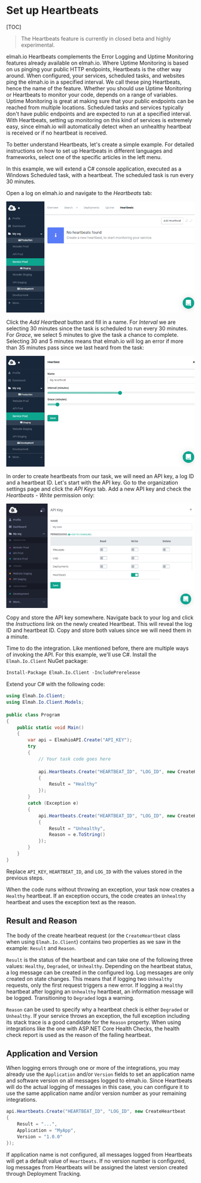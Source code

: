 # Set up Heartbeats

[TOC]

> The Heartbeats feature is currently in closed beta and highly experimental.

elmah.io Heartbeats complements the Error Logging and Uptime Monitoring features already available on elmah.io. Where Uptime Monitoring is based on us pinging your public HTTP endpoints, Heartbeats is the other way around. When configured, your services, scheduled tasks, and websites ping the elmah.io in a specified interval. We call these ping Heartbeats, hence the name of the feature. Whether you should use Uptime Monitoring or Heartbeats to monitor your code, depends on a range of variables. Uptime Monitoring is great at making sure that your public endpoints can be reached from multiple locations. Scheduled tasks and services typically don't have public endpoints and are expected to run at a specified interval. With Heartbeats, setting up monitoring on this kind of services is extremely easy, since elmah.io will automatically detect when an unhealthy heartbeat is received or if no heartbeat is received.

To better understand Heartbeats, let's create a simple example. For detailed instructions on how to set up Heartbeats in different languages and frameworks, select one of the specific articles in the left menu.

In this example, we will extend a C# console application, executed as a Windows Scheduled task, with a heartbeat. The scheduled task is run every 30 minutes.

Open a log on elmah.io and navigate to the *Heartbeats* tab:

![No heartbeats](images/no-heartbeats.png)

Click the *Add Heartbeat* button and fill in a name. For *Interval* we are selecting 30 minutes since the task is scheduled to run every 30 minutes. For *Grace*, we select 5 minutes to give the task a chance to complete. Selecting 30 and 5 minutes means that elmah.io will log an error if more than 35 minutes pass since we last heard from the task:

![Create heartbeat](images/create-heartbeat.png)

In order to create heartbeats from our task, we will need an API key, a log ID and a heartbeat ID. Let's start with the API key. Go to the organization settings page and click the *API Keys* tab. Add a new API key and check the *Heartbeats - Write* permission only:

![Create Heartbeats API key](images/create-heartbeats-api-key.png)

Copy and store the API key somewhere. Navigate back to your log and click the *Instructions* link on the newly created Heartbeat. This will reveal the log ID and heartbeat ID. Copy and store both values since we will need them in a minute.

Time to do the integration. Like mentioned before, there are multiple ways of invoking the API. For this example, we'll use C#. Install the `Elmah.Io.Client` NuGet package:

```ps
Install-Package Elmah.Io.Client -IncludePrerelease
```

Extend your C# with the following code:

```csharp
using Elmah.Io.Client;
using Elmah.Io.Client.Models;

public class Program
{
    public static void Main()
    {
        var api = ElmahioAPI.Create("API_KEY");
        try
        {
            // Your task code goes here

            api.Heartbeats.Create("HEARTBEAT_ID", "LOG_ID", new CreateHeartbeat
            {
                Result = "Healthy"
            }); 
        }
        catch (Exception e)
        {
            api.Heartbeats.Create("HEARTBEAT_ID", "LOG_ID", new CreateHeartbeat
            {
                Result = "Unhealthy",
                Reason = e.ToString()
            });
        }
    }
}
```

Replace `API_KEY`, `HEARTBEAT_ID`, and `LOG_ID` with the values stored in the previous steps.

When the code runs without throwing an exception, your task now creates a `Healthy` heartbeat. If an exception occurs, the code creates an `Unhealthy` heartbeat and uses the exception text as the reason.

## Result and Reason

The body of the create hearbeat request (or the `CreateHeartbeat` class when using `Elmah.Io.Client`) contains two properties as we saw in the example: `Result` and `Reason`.

`Result` is the status of the heartbeat and can take one of the following three values: `Healthy`, `Degraded`, or `Unhealthy`. Depending on the heartbeat status, a log message can be created in the configured log. Log messages are only created on state changes. This means that if logging two `Unhealthy` requests, only the first request triggers a new error. If logging a `Healthy` heartbeat after logging an `Unhealthy` heartbeat, an information message will be logged. Transitioning to `Degraded` logs a warning.

`Reason` can be used to specify why a heartbeat check is either `Degraded` or `Unhealthy`. If your service throws an exception, the full exception including its stack trace is a good candidate for the `Reason` property. When using integrations like the one with ASP.NET Core Health Checks, the health check report is used as the reason of the failing heartbeat.

## Application and Version

When logging errors through one or more of the integrations, you may already use the `Application` and/or `Version` fields to set an application name and software version on all messages logged to elmah.io. Since Heartbeats will do the actual logging of messages in this case, you can configure it to use the same application name and/or version number as your remaining integrations.

```csharp
api.Heartbeats.Create("HEARTBEAT_ID", "LOG_ID", new CreateHeartbeat
{
    Result = "...",
    Application = "MyApp",
    Version = "1.0.0"
});
```

If application name is not configured, all messages logged from Heartbeats will get a default value of `Heartbeats`. If no version number is configured, log messages from Heartbeats will be assigned the latest version created through Deployment Tracking.